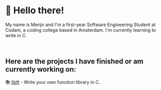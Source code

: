 # 👋 Hello there!

My name is Merijn and I'm a first-year Software Engineering Student at Codam, a coding college based in Amsterdam. I'm currently learning to write in C.

&nbsp;

## Here are the projects I have finished or am currently working on:

📚 [libft](https://github.com/merijnjong/libft) - Write your own function library in C.
